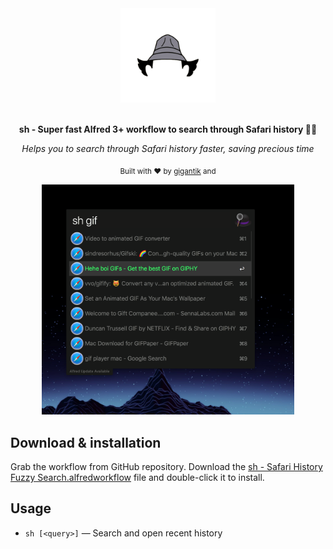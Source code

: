 <div align="center">
  <a href="https://github.com/gigantik/sh"><img src="images/5c82294572f5d9028c17ed78.png" width="30%"></a>
  <br>
  <br>
  <p>
    <b>sh - Super fast Alfred 3+ workflow to search through Safari history 🕵️‍♀️</b>
  </p>
  <p>
      <i>Helps you to search through Safari history faster, saving precious time</i>
  </p>
  <p>

  </p>
  <p>
    <sub>Built with ❤︎ by
      <a href="https://github.com/gigantik">gigantik</a> and
    </sub>
  </p>
</div>


<p align="center">
    <img src="images/prv.png" width="80%" height="80%">
</p>


Download & installation
-----------------------

Grab the workflow from GitHub repository. Download the <a href="sh - Safari History Fuzzy Search.alfredworkflow">sh - Safari History Fuzzy Search.alfredworkflow</a> file and double-click it to install.

Usage
-----

- `sh [<query>]` — Search and open recent history
